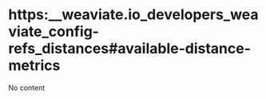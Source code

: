 # https:__weaviate.io_developers_weaviate_config-refs_distances#available-distance-metrics
No content